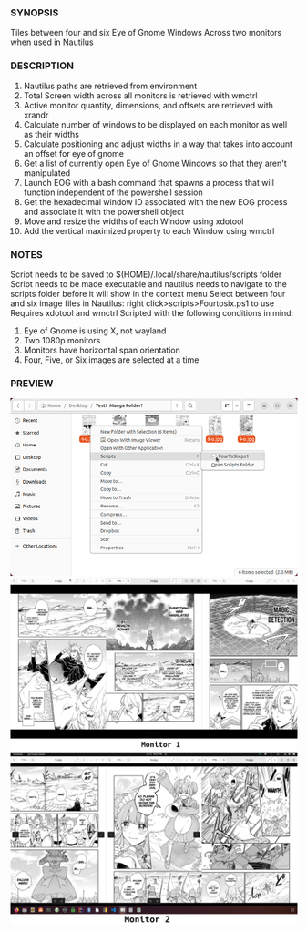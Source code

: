 ### SYNOPSIS  

Tiles between four and six Eye of Gnome Windows Across two monitors when used in Nautilus

### DESCRIPTION  

1.  Nautilus paths are retrieved from environment
2.  Total Screen width across all monitors is retrieved with wmctrl
3.  Active monitor quantity, dimensions, and offsets are retrieved with xrandr
4.  Calculate number of windows to be displayed on each monitor as well as their widths
5.  Calculate positioning and adjust widths in a way that takes into account an offset for eye of gnome
6.  Get a list of currently open Eye of Gnome Windows so that they aren't manipulated
7.  Launch EOG with a bash command that spawns a process that will function independent of the powershell session
8.  Get the hexadecimal window ID associated with the new EOG process and associate it with the powershell object
9.  Move and resize the widths of each Window using xdotool
10. Add the vertical maximized property to each Window using wmctrl

### NOTES  

Script needs to be saved to $(HOME)/.local/share/nautilus/scripts folder
Script needs to be made executable and nautilus needs to navigate to the scripts folder before it will show in the context menu
Select between four and six image files in Nautilus: right click>scripts>Fourtosix.ps1 to use
Requires xdotool and wmctrl
Scripted with the following conditions in mind:
1. Eye of Gnome is using X, not wayland
2. Two 1080p monitors
3. Monitors have horizontal span orientation
4. Four, Five, or Six images are selected at a time

### PREVIEW  

![Script](./Demonstration0.png?raw=true "Script Selection")
![Left Monitor](./Demonstration1.png?raw=true "Left Monitor")
![Right Monitor](./Demonstration2.png?raw=true "Right Monitor")
